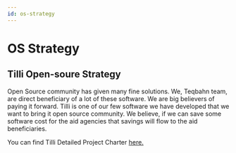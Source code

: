 ```yaml
---
id: os-strategy
---
```


# OS Strategy

## Tilli Open-soure Strategy

Open Source community has given many fine solutions. We, Teqbahn team, are direct beneficiary of a lot of these software. We are big believers of paying it forward. Tilli is one of our few software we have developed that we want to bring it open source community. We believe, if we can save some software cost for the aid agencies that savings will flow to the aid beneficiaries.

You can find Tilli Detailed Project Charter
[here.](https://tillioss.github.io/docs/project-charter)

